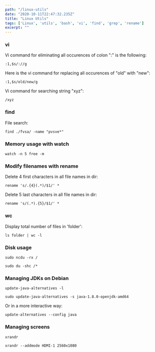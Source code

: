 ```yaml
---
path: "/linux-utils"
date: "2020-10-11T22:47:32.235Z"
title: "Linux Utils"
tags: ['Linux', 'utils', 'bash', 'vi', 'find', 'grep', 'rename']
excerpt: ""
---
```


### vi

Vi command for eliminating all occurences of colon ":" is the following:

```
:1,$s/://g
```

Here is the vi command for replacing all occurences of "old" with "new":

```
:1,$s/old/new/g
```

Vi command for searching string "xyz":

```
/xyz
```

### find

File search:

```
find ./fvsa/ -name "pvsve*"
```

### Memory usage with watch

```
watch -n 5 free -m
```

### Modify filenames with rename

Delete 4 first characters in all file names in dir:
```
rename 's/.{4}(.*)/$1/' *
```

Delete 5 last characters in all file names in dir:
```
rename 's/(.*).{5}/$1/' *
```

### wc

Display total number of files in 'folder':

```
ls folder | wc -l
```

### Disk usage

```
sudo ncdu -rx /
```

```
sudo du -shc /*
```

### Managing JDKs on Debian

```
update-java-alternatives -l
```

```
sudo update-java-alternatives -s java-1.8.0-openjdk-amd64
```

Or in a more interactive way:

```
update-alternatives --config java
```

### Managing screens 

```
xrandr
```

```
xrandr --addmode HDMI-1 2560x1080
```

